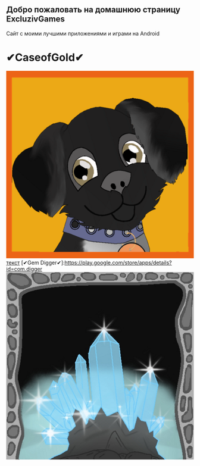 ## Добро пожаловать на домашнюю страницу ExcluzivGames
Сайт с моими лучшими приложениями и играми на Android
# ✔CaseofGold✔
![alt text](ava_umka.png "✔CaseofGold✔")
[текст](#я-ссылка "https://play.google.com/store/apps/details?id=com.digger")
[✔Gem Digger✔]:https://play.google.com/store/apps/details?id=com.digger
![alt text](ikon.png "✔Gem Digger✔")

